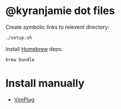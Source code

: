 @kyranjamie dot files
================================

Create symbolic links to relevent directory:
```bash
./setup.sh
```

Install [Homebrew](https://brew.sh/) deps:
```bash
brew bundle
```

# Install manually
- [VimPlug](https://github.com/junegunn/vim-plug)

